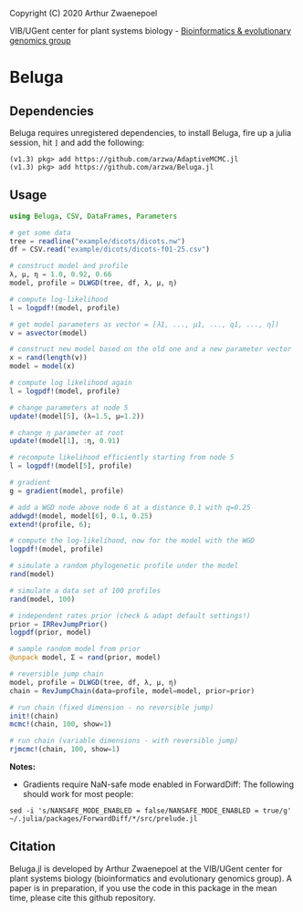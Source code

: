 Copyright (C) 2020 Arthur Zwaenepoel

VIB/UGent center for plant systems biology - [Bioinformatics & evolutionary genomics group](http://bioinformatics.psb.ugent.be/beg/)

# Beluga

## Dependencies

Beluga requires unregistered dependencies, to install Beluga, fire up a julia
session, hit `]` and add the following:

```
(v1.3) pkg> add https://github.com/arzwa/AdaptiveMCMC.jl
(v1.3) pkg> add https://github.com/arzwa/Beluga.jl
```

## Usage

```julia
using Beluga, CSV, DataFrames, Parameters

# get some data
tree = readline("example/dicots/dicots.nw")
df = CSV.read("example/dicots/dicots-f01-25.csv")

# construct model and profile
λ, μ, η = 1.0, 0.92, 0.66
model, profile = DLWGD(tree, df, λ, μ, η)  

# compute log-likelihood
l = logpdf!(model, profile)

# get model parameters as vector = [λ1, ..., μ1, ..., q1, ..., η])
v = asvector(model)

# construct new model based on the old one and a new parameter vector
x = rand(length(v))
model = model(x)

# compute log likelihood again
l = logpdf!(model, profile)

# change parameters at node 5
update!(model[5], (λ=1.5, μ=1.2))

# change η parameter at root
update!(model[1], :η, 0.91)

# recompute likelihood efficiently starting from node 5
l = logpdf!(model[5], profile)

# gradient
g = gradient(model, profile)

# add a WGD node above node 6 at a distance 0.1 with q=0.25
addwgd!(model, model[6], 0.1, 0.25)
extend!(profile, 6);

# compute the log-likelihood, now for the model with the WGD
logpdf!(model, profile)

# simulate a random phylogenetic profile under the model
rand(model)

# simulate a data set of 100 profiles
rand(model, 100)

# independent rates prior (check & adapt default settings!)
prior = IRRevJumpPrior()
logpdf(prior, model)

# sample random model from prior
@unpack model, Σ = rand(prior, model)

# reversible jump chain
model, profile = DLWGD(tree, df, λ, μ, η)  
chain = RevJumpChain(data=profile, model=model, prior=prior)

# run chain (fixed dimension - no reversible jump)
init!(chain)
mcmc!(chain, 100, show=1)

# run chain (variable dimensions - with reversible jump)
rjmcmc!(chain, 100, show=1)

```

**Notes:**

- Gradients require NaN-safe mode enabled in ForwardDiff: The
following should work for most people:

```
sed -i 's/NANSAFE_MODE_ENABLED = false/NANSAFE_MODE_ENABLED = true/g' ~/.julia/packages/ForwardDiff/*/src/prelude.jl
```

## Citation

Beluga.jl is developed by Arthur Zwaenepoel at the VIB/UGent center for plant
systems biology (bioinformatics and evolutionary genomics group). A paper is
in preparation, if you use the code in this package in the mean time, please
cite this github repository.
